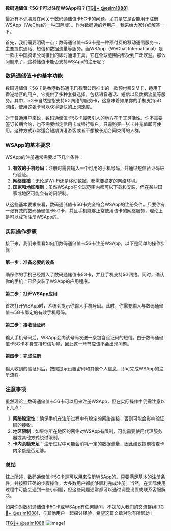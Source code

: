 **数码通储值卡5G卡可以注册WSApp吗？[[TG💪+ @esim1088](https://t.me/s/esim1088)]**

最近有不少朋友在问关于数码通储值卡5G卡的问题，尤其是它是否能用于注册WSApp（WeChat的一种国际版）。作为数码通的老用户，我来给大家详细解答一下。

首先，我们需要明确一点：数码通储值卡5G卡是一种预付费的移动通信服务卡，主要提供通话、短信和数据流量等服务。而WSApp（WeChat International）是一款由中国腾讯公司推出的即时通讯工具，它在全球范围内都受到广泛欢迎。那么问题来了，这种储值卡能否支持WSApp的注册呢？

### 数码通储值卡的基本功能

数码通储值卡5G卡是香港数码通电讯有限公司推出的一款预付费SIM卡，适用于香港地区的用户。它提供了多种套餐选择，包括语音通话、短信以及数据流量等服务。其中，5G卡自然是指支持5G网络的服务卡，这意味着如果你的手机支持5G网络，使用这张卡可以获得更快的上网速度。

对于普通用户来说，数码通储值卡5G卡最吸引人的地方在于其灵活性。你不需要签订长期合约，也不需要绑定信用卡或银行账户，只需购买一张卡并充值即可使用。这种方式非常适合短期访港游客或者不想被长期合同束缚的人群。

### WSApp的基本要求

WSApp的注册通常需要以下几个条件：
1. **有效的手机号码**：注册时需要输入一个可用的手机号码，并通过短信验证码进行验证。
2. **网络连接**：无论是Wi-Fi还是移动数据，都需要稳定的网络环境。
3. **国家和地区限制**：虽然WSApp在全球范围内都可以下载和安装，但在某些国家或地区可能会有访问限制。

从这些基本要求来看，数码通储值卡5G卡完全符合WSApp的注册条件。只要你有一张有效的数码通储值卡5G卡，并且手机能够正常使用该卡的网络服务，理论上是可以成功注册WSApp的。

### 实际操作步骤

接下来，我们来看看如何用数码通储值卡5G卡注册WSApp。以下是简单的操作步骤：

#### 第一步：准备必要的设备
确保你的手机已经插入了数码通储值卡5G卡，并且手机支持5G网络。同时，确认你的手机上已经安装了WSApp的应用程序。

#### 第二步：打开WSApp应用
首次打开WSApp时，系统会提示你输入手机号码。此时，你需要输入与数码通储值卡5G卡绑定的有效手机号码。

#### 第三步：接收验证码
输入手机号码后，WSApp会向该号码发送一条包含验证码的短信。由于数码通储值卡5G卡本身支持短信功能，因此这一环节应该不会出现问题。

#### 第四步：完成注册
输入收到的验证码后，按照提示设置密码和其他个人信息，即可完成WSApp的注册流程。

### 注意事项

虽然理论上数码通储值卡5G卡可以用来注册WSApp，但在实际操作中仍需注意以下几点：

1. **网络稳定性**：确保手机在注册过程中有稳定的网络连接，否则可能会影响验证码的接收。
2. **地区限制**：如果你所在地区的网络对WSApp有限制，可能需要使用代理服务器或其他方式绕过限制。
3. **卡内余额充足**：注册过程中可能会消耗一定的数据流量，因此建议提前检查卡内余额是否足够。

### 总结

综上所述，数码通储值卡5G卡是可以用来注册WSApp的。只要满足基本的注册条件，并按照正确的步骤操作，大多数用户都能够顺利完成注册。当然，在实际使用过程中可能会遇到一些小问题，但这些问题通常都可以通过调整设置或联系客服解决。

如果你对数码通储值卡5G卡或WSApp有任何疑问，不妨加入我们的交流群组[[TG💪+ @esim1088](https://t.me/s/esim1088)]，与其他用户一起探讨经验。希望这篇文章对你有所帮助！

[[TG💪+ @esim1088](https://t.me/s/esim1088) ![Image](https://i.postimg.cc/4NQfJmqS/Snipaste-2025-05-13-00-14-12.png)]